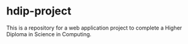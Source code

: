 hdip-project
============
This is a repository for a web application project to complete a Higher Diploma in Science in Computing.
